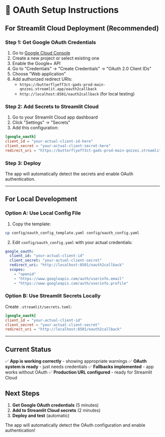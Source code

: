 # 🔐 OAuth Setup Instructions

## For Streamlit Cloud Deployment (Recommended)

### Step 1: Get Google OAuth Credentials

1. Go to [Google Cloud Console](https://console.cloud.google.com/)
2. Create a new project or select existing one
3. Enable the Google+ API
4. Go to "Credentials" → "Create Credentials" → "OAuth 2.0 Client IDs"
5. Choose "Web application"
6. Add authorized redirect URIs:
   - `https://butterflyeff3ct-gads-prod-main-qnzzei.streamlit.app/oauth2callback`
   - `http://localhost:8501/oauth2callback` (for local testing)

### Step 2: Add Secrets to Streamlit Cloud

1. Go to your Streamlit Cloud app dashboard
2. Click "Settings" → "Secrets"
3. Add this configuration:

```toml
[google_oauth]
client_id = "your-actual-client-id-here"
client_secret = "your-actual-client-secret-here"
redirect_uri = "https://butterflyeff3ct-gads-prod-main-qnzzei.streamlit.app/oauth2callback"
```

### Step 3: Deploy

The app will automatically detect the secrets and enable OAuth authentication.

---

## For Local Development

### Option A: Use Local Config File

1. Copy the template:
```bash
cp config/oauth_config_template.yaml config/oauth_config.yaml
```

2. Edit `config/oauth_config.yaml` with your actual credentials:
```yaml
google_oauth:
  client_id: "your-actual-client-id"
  client_secret: "your-actual-client-secret"
  redirect_uri: "http://localhost:8501/oauth2callback"
  scopes:
    - "openid"
    - "https://www.googleapis.com/auth/userinfo.email"
    - "https://www.googleapis.com/auth/userinfo.profile"
```

### Option B: Use Streamlit Secrets Locally

Create `.streamlit/secrets.toml`:
```toml
[google_oauth]
client_id = "your-actual-client-id"
client_secret = "your-actual-client-secret"
redirect_uri = "http://localhost:8501/oauth2callback"
```

---

## Current Status

✅ **App is working correctly** - showing appropriate warnings
✅ **OAuth system is ready** - just needs credentials
✅ **Fallbacks implemented** - app works without OAuth
✅ **Production URL configured** - ready for Streamlit Cloud

## Next Steps

1. **Get Google OAuth credentials** (5 minutes)
2. **Add to Streamlit Cloud secrets** (2 minutes)
3. **Deploy and test** (automatic)

The app will automatically detect the OAuth configuration and enable authentication!
